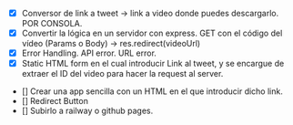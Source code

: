 - [X] Conversor de link a tweet -> link a video donde puedes descargarlo. POR CONSOLA.
- [X] Convertir la lógica en un servidor con express. GET con el código del vídeo (Params o Body) -> res.redirect(videoUrl)
- [X] Error Handling. API error. URL error.
- [X] Static HTML form en el cual introducir Link al tweet, y se encargue de extraer el ID del video para hacer la request al server. 
- [] Crear una app sencilla con un HTML en el que introducir dicho link.
- [] Redirect Button
- [] Subirlo a railway o github pages.


